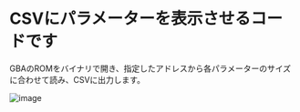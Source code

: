 # CSVにパラメーターを表示させるコードです

GBAのROMをバイナリで開き、指定したアドレスから各パラメーターのサイズに合わせて読み、CSVに出力します。

![image](https://github.com/yyq1q/analyzePoke/assets/99368924/9940a7fd-f05f-476a-8c1b-be3f453fd181)
